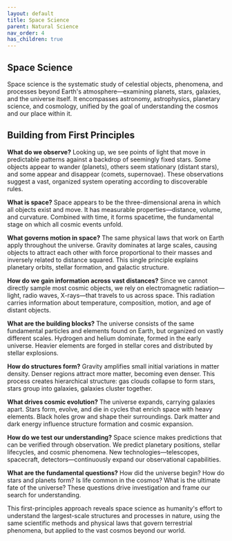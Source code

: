 ```yaml
---
layout: default
title: Space Science
parent: Natural Science
nav_order: 4
has_children: true
---
```


## Space Science

Space science is the systematic study of celestial objects, phenomena, and processes beyond Earth's atmosphere—examining planets, stars, galaxies, and the universe itself. It encompasses astronomy, astrophysics, planetary science, and cosmology, unified by the goal of understanding the cosmos and our place within it.

## Building from First Principles

**What do we observe?** Looking up, we see points of light that move in predictable patterns against a backdrop of seemingly fixed stars. Some objects appear to wander (planets), others seem stationary (distant stars), and some appear and disappear (comets, supernovae). These observations suggest a vast, organized system operating according to discoverable rules.

**What is space?** Space appears to be the three-dimensional arena in which all objects exist and move. It has measurable properties—distance, volume, and curvature. Combined with time, it forms spacetime, the fundamental stage on which all cosmic events unfold.

**What governs motion in space?** The same physical laws that work on Earth apply throughout the universe. Gravity dominates at large scales, causing objects to attract each other with force proportional to their masses and inversely related to distance squared. This single principle explains planetary orbits, stellar formation, and galactic structure.

**How do we gain information across vast distances?** Since we cannot directly sample most cosmic objects, we rely on electromagnetic radiation—light, radio waves, X-rays—that travels to us across space. This radiation carries information about temperature, composition, motion, and age of distant objects.

**What are the building blocks?** The universe consists of the same fundamental particles and elements found on Earth, but organized on vastly different scales. Hydrogen and helium dominate, formed in the early universe. Heavier elements are forged in stellar cores and distributed by stellar explosions.

**How do structures form?** Gravity amplifies small initial variations in matter density. Denser regions attract more matter, becoming even denser. This process creates hierarchical structure: gas clouds collapse to form stars, stars group into galaxies, galaxies cluster together.

**What drives cosmic evolution?** The universe expands, carrying galaxies apart. Stars form, evolve, and die in cycles that enrich space with heavy elements. Black holes grow and shape their surroundings. Dark matter and dark energy influence structure formation and cosmic expansion.

**How do we test our understanding?** Space science makes predictions that can be verified through observation. We predict planetary positions, stellar lifecycles, and cosmic phenomena. New technologies—telescopes, spacecraft, detectors—continuously expand our observational capabilities.

**What are the fundamental questions?** How did the universe begin? How do stars and planets form? Is life common in the cosmos? What is the ultimate fate of the universe? These questions drive investigation and frame our search for understanding.

This first-principles approach reveals space science as humanity's effort to understand the largest-scale structures and processes in nature, using the same scientific methods and physical laws that govern terrestrial phenomena, but applied to the vast cosmos beyond our world.

